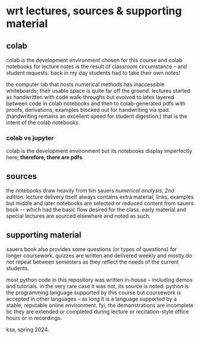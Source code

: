 # wrt ‭lectures, sources & supporting material

## colab

colab is the development environment chosen for this course and colab notebooks for lecture notes is the‬ ‭result of classroom circumstance – and student requests. back in my day </cane-shake></cane-shake> students had to take their own notes!‬

t‭he computer lab that hosts numerical methods has inaccessible whiteboards; their usable space is‬ ‭quite far off the ground. lectures started as handwritten with code walk-throughs but evolved to latex‬ ‭layered between code in colab notebooks and then to colab-generated pdfs with proofs, derivations, examples‬ ‭blocked out for handwriting via ipad. (handwriting remains an excellent speed for student digestion.) that is the‬ ‭intent of the colab notebooks.‬

### colab vs jupyter

colab is the development environment but its notebooks display imperfectly here; <b>therefore, there are pdfs</b>.

## sources

t‭he notebooks draw heavily from tim sauers <i>‬‭numerical analysis, 2nd edition</i>‬‭. lecture delivery itself always contains extra material, links, examples but middle and later notebooks are selected or reduced content‬ ‭from sauers book -- which had the basic flow desired for the class. early material and special lectures are‬ ‭sourced elsewhere and noted as such.‬

## supporting material

sauers book also provides some questions (or types of questions) for longer coursework. quizzes are written and delivered weekly and mostly do not repeat between semesters as they reflect the‬ ‭needs of the current students.

most python code in this repository was written in-house – including demos and tutorials. in the very rare case it was not, its‬ ‭source is noted. python is the programming language supported by this course but coursework is accepted‬ ‭in other languages – as long it is a language supported by a stable, reputable online environment. fyi, the demonstrations are incomplete‬ ‭bc they are extended or completed during lecture or recitation-style office hours or in recordings.‬

ksa, spring 2024.
